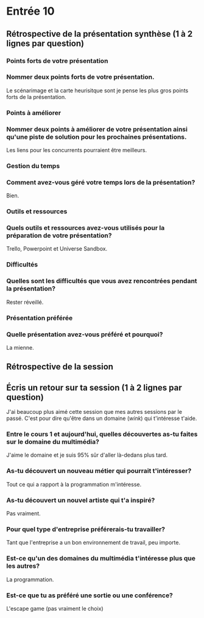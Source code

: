 # Entrée 10
## Rétrospective de la présentation synthèse (1 à 2 lignes par question)

### Points forts de votre présentation 
### Nommer deux points forts de votre présentation.
Le scénarimage et la carte heurisitque sont je pense les plus gros points forts de la présentation.

### Points à améliorer
### Nommer deux points à améliorer de votre présentation ainsi qu'une piste de solution pour les prochaines présentations. 
Les liens pour les concurrents pourraient être meilleurs.

### Gestion du temps
### Comment avez-vous géré votre temps lors de la présentation?
Bien.

### Outils et ressources
### Quels outils et ressources avez-vous utilisés pour la préparation de votre présentation?
Trello, Powerpoint et Universe Sandbox.

### Difficultés
### Quelles sont les difficultés que vous avez rencontrées pendant la présentation?
Rester réveillé.

### Présentation préférée
### Quelle présentation avez-vous préféré et pourquoi?
La mienne.

## Rétrospective de la session
## Écris un retour sur ta session (1 à 2 lignes par question)
J'ai beaucoup plus aimé cette session que mes autres sessions par le passé. C'est pour dire qu'être dans un domaine (*wink*) qui t'intéresse t'aide.

### Entre le cours 1 et aujourd'hui, quelles découvertes as-tu faites sur le domaine du multimédia? 
J'aime le domaine et je suis 95% sûr d'aller là-dedans plus tard.

### As-tu découvert un nouveau métier qui pourrait t'intéresser? 
Tout ce qui a rapport à la programmation m'intéresse.

### As-tu découvert un nouvel artiste qui t'a inspiré? 
Pas vraiment.

### Pour quel type d'entreprise préférerais-tu travailler? 
Tant que l'entreprise a un bon environnement de travail, peu importe.

### Est-ce qu'un des domaines du multimédia t'intéresse plus que les autres? 
La programmation.

### Est-ce que tu as préféré une sortie ou une conférence?
L'escape game (pas vraiment le choix)
